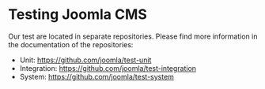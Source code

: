 Testing Joomla CMS
==========

Our test are located in separate repositories. Please find more information in the documentation of the repositories:

* Unit: https://github.com/joomla/test-unit
* Integration: https://github.com/joomla/test-integration
* System: https://github.com/joomla/test-system 
